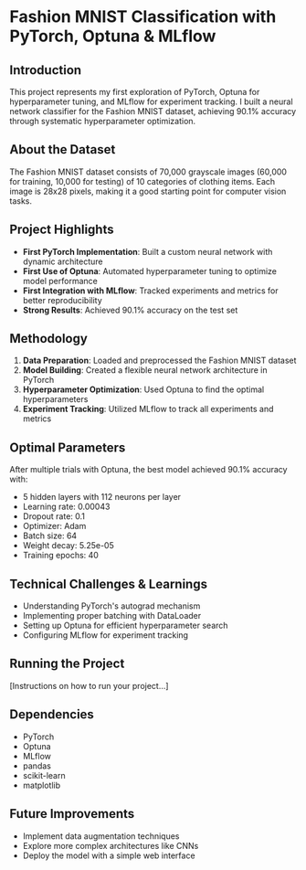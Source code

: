 # Fashion MNIST Classification with PyTorch, Optuna & MLflow

## Introduction
This project represents my first exploration of PyTorch, Optuna for hyperparameter tuning, and MLflow for experiment tracking. I built a neural network classifier for the Fashion MNIST dataset, achieving 90.1% accuracy through systematic hyperparameter optimization.

## About the Dataset
The Fashion MNIST dataset consists of 70,000 grayscale images (60,000 for training, 10,000 for testing) of 10 categories of clothing items. Each image is 28x28 pixels, making it a good starting point for computer vision tasks.

## Project Highlights
- **First PyTorch Implementation**: Built a custom neural network with dynamic architecture
- **First Use of Optuna**: Automated hyperparameter tuning to optimize model performance
- **First Integration with MLflow**: Tracked experiments and metrics for better reproducibility
- **Strong Results**: Achieved 90.1% accuracy on the test set

## Methodology
1. **Data Preparation**: Loaded and preprocessed the Fashion MNIST dataset
2. **Model Building**: Created a flexible neural network architecture in PyTorch
3. **Hyperparameter Optimization**: Used Optuna to find the optimal hyperparameters
4. **Experiment Tracking**: Utilized MLflow to track all experiments and metrics

## Optimal Parameters
After multiple trials with Optuna, the best model achieved 90.1% accuracy with:
- 5 hidden layers with 112 neurons per layer
- Learning rate: 0.00043
- Dropout rate: 0.1
- Optimizer: Adam
- Batch size: 64
- Weight decay: 5.25e-05
- Training epochs: 40

## Technical Challenges & Learnings
- Understanding PyTorch's autograd mechanism
- Implementing proper batching with DataLoader
- Setting up Optuna for efficient hyperparameter search
- Configuring MLflow for experiment tracking

## Running the Project
[Instructions on how to run your project...]

## Dependencies
- PyTorch
- Optuna
- MLflow
- pandas
- scikit-learn
- matplotlib

## Future Improvements
- Implement data augmentation techniques
- Explore more complex architectures like CNNs
- Deploy the model with a simple web interface
